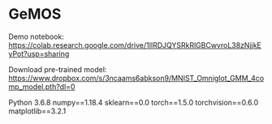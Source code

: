 # GeMOS
Demo notebook: https://colab.research.google.com/drive/1IlRDJQYSRkRlGBCwvroL38zNjjkEyPot?usp=sharing

Download pre-trained model: https://www.dropbox.com/s/3ncaams6abkson9/MNIST_Omniglot_GMM_4comp_model.pth?dl=0

Python 3.6.8
numpy==1.18.4
sklearn==0.0
torch==1.5.0
torchvision==0.6.0
matplotlib==3.2.1
